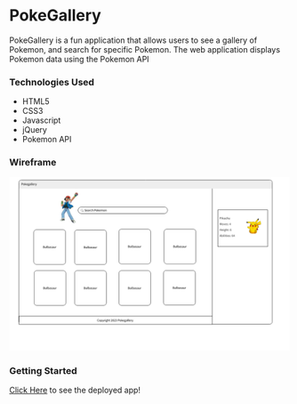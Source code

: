 # PokeGallery

PokeGallery is a fun application that allows users to see a gallery of Pokemon, and search for specific Pokemon. The web application displays Pokemon data using the Pokemon API

### Technologies Used

- HTML5
- CSS3
- Javascript
- jQuery
- Pokemon API

### Wireframe

![application mockup](./img/pokemockup.png "wireframe of application")

### Getting Started

[Click Here](https://aliciaglenn.github.io/PokeGallery/) to see the deployed app!
